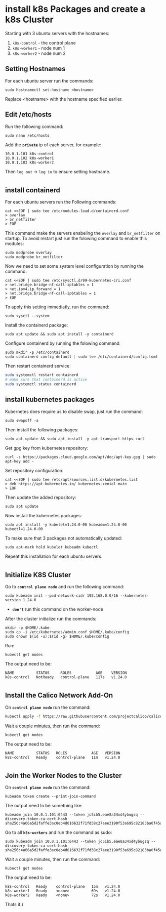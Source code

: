 # install k8s Packages and create a k8s Cluster
Starting with 3 ubuntu servers with the hostnames:
1. `k8s-control` - the control plane
2. `k8s-worker1` - node num 1
3. `k8s-worker2` - node num 2
## Setting Hostnames
For each ubuntu server run the commands:
```
sudo hostnamectl set-hostname <hostname>
``` 
Replace \<hostname> with the hostname specified earlier. 
## Edit /etc/hosts

Run the following command:
```
sudo nano /etc/hosts
```
Add the **`private`** ip of each server, for example:
```
10.0.1.101 k8s-control
10.0.1.102 k8s-worker1
10.0.1.103 k8s-worker2
```
Then `log out` -> `log in` to ensure setting hostname.
#
## install containerd
For each ubuntu servers run the Following commands:
```
cat <<EOF | sudo tee /etc/modules-load.d/containerd.conf
> overlay
> br_netfilter
> EOF
```
This command make the servers enabeling the `overlay` and `br_netfilter` on startup.
To avoid restart just run the folowing command to enable this modules:
```
sudo modprobe overlay
sudo modprobe br_netfilter 
```
Now we need to set some system level configuration by running the command:
```
cat <<EOF | sudo tee /etc/sysctl.d/99-kubernetes-cri.conf
> net.bridge.bridge-nf-call-iptables = 1
> net.ipv4.ip_forward = 1
> net.bridge.bridge-nf-call-ip6tables = 1
> EOF
```
To apply this setting immediatly, run the command:
```
sudo sysctl --system
```

Install the containerd package:
```
sudo apt update && sudo apt install -y containerd
```
Configure containerd by running the folowing command:
```
sudo mkdir -p /etc/containerd
sudo containerd config default | sudo tee /etc/containerd/config.toml
```
Then restart containerd service:
```bash
sudo systemctl restart containerd
# make sure that containerd is active 
sudo systemctl status containerd
```
## install kubernetes packages
Kubernetes does require us to disable swap, just run the command:
```
sudo swapoff -a
```
Then install the following packages:
```
sudo apt update && sudo apt install -y apt-transport-https curl
```
Get gpg key from kubernetes repository:
```
curl -s https://packages.cloud.google.com/apt/doc/apt-key.gpg | sudo apt-key add -
```
Set repository configuration:
```
cat <<EOF | sudo tee /etc/apt/sources.list.d/kubernetes.list
> deb https://apt.kubernetes.io/ kubernetes-xenial main
> EOF
```
Then update the added repository:
```
sudo apt update
```
Now install the kubernetes packages:
```
sudo apt install -y kubelet=1.24.0-00 kubeadm=1.24.0-00 kubectl=1.24.0-00
```
To make sure that 3 packages not automatically updated:
```
sudo apt-mark hold kubelet kubeadm kubectl
```
Repeat this installation for each ubuntu servers.
#
## Initialize K8S Cluster
Go to **`control plane node`** and run the following command:
```
sudo kubeadm init --pod-network-cidr 192.168.0.0/16 --kubernetes-version 1.24.0 
```
* **`don't`** run this command on the worker-node

After the cluster initialize run the commands:
```
mkdir -p $HOME/.kube
sudo cp -i /etc/kubernetes/admin.conf $HOME/.kube/config
sudo chown $(id -u):$(id -g) $HOME/.kube/config
``` 
Run:
```
kubectl get nodes
```
The output need to be:
```
NAME          STATUS     ROLES           AGE    VERSION
k8s-control   NotReady   control-plane   117s   v1.24.0
```
#
## Install the Calico Network Add-On
On **`control plane node`** run the command:
```sh
kubectl apply -f https://raw.githubusercontent.com/projectcalico/calico/v3.25.0/manifests/calico.yaml
```
Wait a couple minutes, then run the command:
```
kubectl get nodes
```
The output need to be:
```
NAME          STATUS   ROLES           AGE   VERSION
k8s-control   Ready    control-plane   11m   v1.24.0
```
#
## Join the Worker Nodes to the Cluster
On **`control plane node`** run the command:
```
kubeadm token create --print-join-command
```
The output need to be something like:
```
kubeadm join 10.0.1.101:6443 --token jc5ib5.eae8a34xd4ybugzq --discovery-token-ca-cert-hash sha256:4a66a5d2faffe3ac0eb4d016632f71fd38c27aee3190f53a695c82183ba0f45a
```
Go to all **`k8s-workers`** and run the command as sudo:
```
sudo kubeadm join 10.0.1.101:6443 --token jc5ib5.eae8a34xd4ybugzq --discovery-token-ca-cert-hash sha256:4a66a5d2faffe3ac0eb4d016632f71fd38c27aee3190f53a695c82183ba0f45a
```
Wait a couple minutes, then run the command:
```
kubectl get nodes
```
The output need to be:
```
k8s-control   Ready    control-plane   15m   v1.24.0
k8s-worker1   Ready    <none>          69s   v1.24.0
k8s-worker2   Ready    <none>          72s   v1.24.0
```
Thats it:) 
